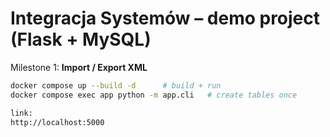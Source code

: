 # Integracja Systemów – demo project (Flask + MySQL)

Milestone 1: **Import / Export XML**

```bash
docker compose up --build -d      # build + run
docker compose exec app python -m app.cli   # create tables once

link:
http://localhost:5000